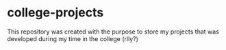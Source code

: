 # college-projects
This repository was created with the purpose to store my projects that was developed during my time in the college (rlly?)
